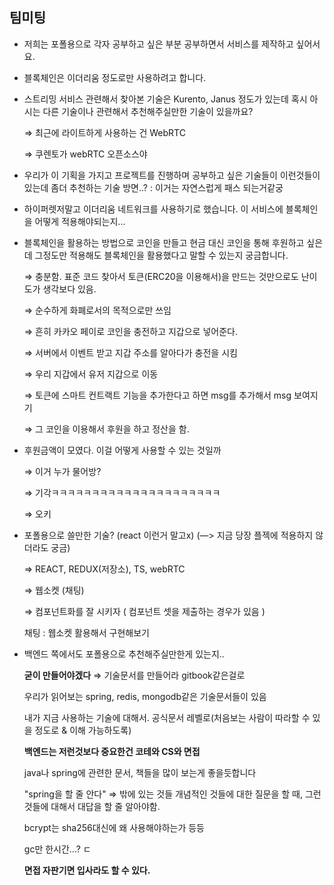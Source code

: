 ## 팀미팅

- 저희는 포폴용으로 각자 공부하고 싶은 부분 공부하면서 서비스를 제작하고 싶어서요.
- 블록체인은 이더리움 정도로만 사용하려고 합니다.
- 스트리밍 서비스 관련해서 찾아본 기술은 Kurento, Janus 정도가 있는데 혹시 아시는 다른 기술이나 관련해서 추천해주실만한 기술이 있을까요?

    ⇒ 최근에 라이트하게 사용하는 건 WebRTC 

    ⇒ 쿠렌토가 webRTC 오픈소스야 

- 우리가 이 기획을 가지고 프로젝트를 진행하며 공부하고 싶은 기술들이 이런것들이 있는데 좀더 추천하는 기술 방면..? : 이거는 자연스럽게 패스 되는거같궁
- 하이퍼렛저말고 이더리움 네트워크를 사용하기로 했습니다. 이 서비스에 블록체인을 어떻게 적용해야되는지...
- 블록체인을 활용하는 방법으로 코인을 만들고 현금 대신 코인을 통해 후원하고 싶은데 그정도만 적용해도 블록체인을 활용했다고 말할 수 있는지 궁금합니다.

    ⇒ 충분함. 표준 코드 찾아서 토큰(ERC20을 이용해서)을 만드는 것만으로도 난이도가 생각보다 있음.

    ⇒ 순수하게 화폐로서의 목적으로만 쓰임

    ⇒ 흔히 카카오 페이로 코인을 충전하고 지갑으로 넣어준다.

    ⇒ 서버에서 이벤트 받고 지갑 주소를 알아다가 충전을 시킴

    ⇒ 우리 지갑에서 유저 지갑으로 이동

    ⇒ 토큰에 스마트 컨트랙트 기능을 추가한다고 하면 msg를 추가해서 msg 보여지기

    ⇒ 그 코인을 이용해서 후원을 하고 정산을 함.

- 후원금액이 모였다. 이걸 어떻게 사용할 수 있는 것일까

     ⇒ 이거 누가 물어방?

    ⇒ 기각ㅋㅋㅋㅋㅋㅋㅋㅋㅋㅋㅋㅋㅋㅋㅋㅋㅋㅋㅋㅋㅋ

    ⇒ 오키

- 포폴용으로 쓸만한 기술? (react 이런거 말고x)  (—> 지금 당장 플젝에 적용하지 않더라도 궁금)

    ⇒  REACT, REDUX(저장소), TS, webRTC

    ⇒ 웹소켓 (채팅)

    ⇒ 컴포넌트화를 잘 시키자 ( 컴포넌트 셋을 제출하는 경우가 있음 )

    채팅 : 웹소켓 활용해서 구현해보기

- 백엔드 쪽에서도 포폴용으로 추천해주실만한게 있는지..

    **굳이 만들어야겠다** ⇒ 기술문서를 만들어라 gitbook같은걸로

    우리가 읽어보는 spring, redis, mongodb같은 기술문서들이 있음 

    내가 지금 사용하는 기술에 대해서. 공식문서 레벨로(처음보는 사람이 따라할 수 있을 정도로 & 이해 가능하도록)

    **백엔드는 저런것보다 중요한건 코테와 CS와 면접**

    java나 spring에 관련한 문서, 책들을 많이 보는게 좋을듯합니다

    "spring을 할 줄 안다" ⇒ 밖에 있는 것들 개념적인 것들에 대한 질문을 할 때, 그런 것들에 대해서 대답을 할 줄 알아야함.

    bcrypt는 sha256대신에 왜 사용해야하는가 등등

    gc만 한시간...? ㄷ

    **면접 자판기면 입사라도 할 수 있다.**